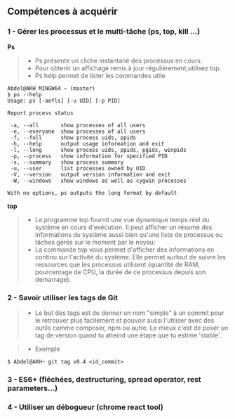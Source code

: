 ## Compétences à acquérir

### 1 - Gérer les processus et le multi-tâche (ps, top, kill ...)
**Ps** 
>- Ps présente un cliche instantané des processus  en  cours.
>- Pour obtenir  un  affichage  remis  à jour régulièrement,utilisez top.
>- Ps help permet de lister les commandes utile
````
Abdel@AKH MINGW64 ~ (master)
$ ps --help
Usage: ps [-aefls] [-u UID] [-p PID]

Report process status

 -a, --all       show processes of all users
 -e, --everyone  show processes of all users
 -f, --full      show process uids, ppids
 -h, --help      output usage information and exit
 -l, --long      show process uids, ppids, pgids, winpids
 -p, --process   show information for specified PID
 -s, --summary   show process summary
 -u, --user      list processes owned by UID
 -V, --version   output version information and exit
 -W, --windows   show windows as well as cygwin processes

With no options, ps outputs the long format by default

````
**top**
>- Le programme top fournit une vue dynamique temps réel du système en cours d'exécution. Il
       peut afficher un résumé des informations du système aussi bien qu'une liste  de  processus
       ou  tâches  gérés  sur le moment par le noyau:
>- La commande top vous permet d'afficher des informations en continu sur l'activité du système. Elle permet surtout de suivre les ressources que les processus utilisent (quantité de RAM, pourcentage de CPU, la durée de ce processus depuis son demarrage).       



### 2 - Savoir utiliser les tags de Git

>- Le but des tags est de donner un nom "simple" à un commit pour le retrouver plus facilement et pouvoir aussi l'utiliser avec des outils comme composer, npm ou autre. Le mieux c'est de poser un tag de version quand tu atteind une étape que tu estime 'stable'.

>- Exemple

````
$ Abdel@AKH~ git tag v0.4 <id_commit>
````

### 3 - ES6+ (fléchées, destructuring, spread operator, rest parameters...)

### 4 - Utiliser un débogueur (chrome react tool)
